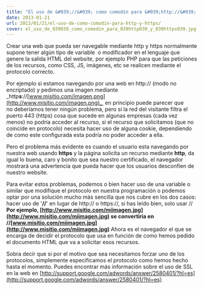 ```yaml
---
title: "El uso de &#039;//&#039; como comodín para &#039;http://&#039; y &#039;https://&#039;"
date: 2013-01-21
url: 2013/01/21/el-uso-de-como-comodin-para-http-y-https/
cover: el_uso_de_039039_como_comodin_para_039http039_y_039https039.jpg
---
```

Crear una web que pueda ser navegable mediante http y https normalmente supone tener algún tipo de variable  o modificador en el lenguaje que genere la salida HTML del website, por ejemplo PHP para que las peticiones de los recursos, como CSS, JS, imágenes, etc se realicen mediante el protocolo correcto.

Por ejemplo si estamos navegando por una web en http:// (modo no encriptado) y pedimos una imagen mediante _http**s**://[www.misitio.com/imagen.png](http://www.misitio.com/imagen.png)_  en principio puede parecer que no deberíamos tener ningún problema, pero si la red del visitante filtra el puerto 443 (https) cosa que sucede en algunas empresas (cada vez menos) no podría acceder al recurso, si el recurso que solicitamos (que no coincide en protocolo) necesita hacer uso de alguna cookie, dependiendo de como este configurada esta podría no poder acceder a ella.

Pero el problema más evidente es cuando el usuario esta navegando por nuestra web usando **https** y la página solicita un recurso mediante **http**, da igual lo buena, caro y bonito que sea nuestro certificado, el navegador mostrará una advertencia que pueda hacer que los usuarios desconfíen de nuestro website.

Para evitar estos problemas, podemos o bien hacer uso de una variable o similar que modifique el protocolo en nuestra programación o podemos optar por una solución mucho más sencilla que nos cubre en los dos casos: hacer uso de '**//**' en lugar de http:// o https://, si has leído bien, solo usar // **Por ejemplo, [http://www.misitio.com/miimagen.jpg](http://www.misitio.com/miimagen.jpg) se convertiría en //[www.misitio.com/miimagen.jpg](http://www.misitio.com/miimagen.jpg)** Ahora es el navegador el que se encarga de decidir el protocolo que usa en función de como hemos pedido el documento HTML que va a solicitar esos recursos.

Sobra decir que si por el motivo que sea necesitamos forzar uno de los protocolos, simplemente especificamos el protocolo como hemos hecho hasta el momento. Puedes encontrar más información sobre el uso de SSL en la web en [http://support.google.com/adwords/answer/2580401/?hl=es](http://support.google.com/adwords/answer/2580401/?hl=es)
